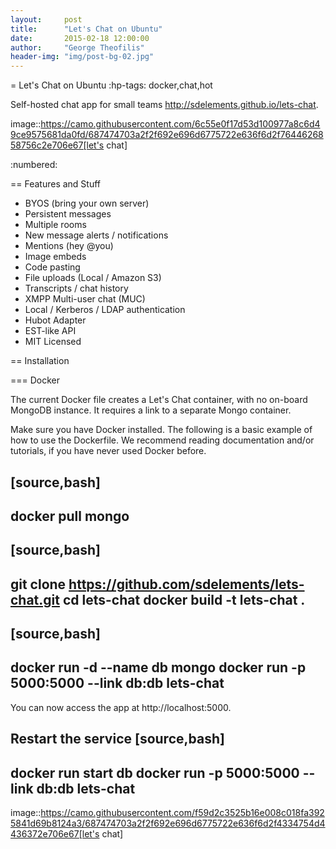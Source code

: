 ```yaml
---
layout:     post
title:      "Let's Chat on Ubuntu"
date:       2015-02-18 12:00:00
author:     "George Theofilis"
header-img: "img/post-bg-02.jpg"
---
```


= Let's Chat on Ubuntu
:hp-tags: docker,chat,hot

Self-hosted chat app for small teams http://sdelements.github.io/lets-chat.

image::https://camo.githubusercontent.com/6c55e0f17d53d100977a8c6d49ce9575681da0fd/687474703a2f2f692e696d6775722e636f6d2f7644626858756c2e706e67[let's chat]

:numbered:

== Features and Stuff

* BYOS (bring your own server)
* Persistent messages
* Multiple rooms
* New message alerts / notifications
* Mentions (hey @you)
* Image embeds
* Code pasting
* File uploads (Local / Amazon S3)
* Transcripts / chat history
* XMPP Multi-user chat (MUC)
* Local / Kerberos / LDAP authentication
* Hubot Adapter
* EST-like API
* MIT Licensed

== Installation

=== Docker

The current Docker file creates a Let's Chat container, with no on-board MongoDB instance. It requires a link to a separate Mongo container.

Make sure you have Docker installed. The following is a basic example of how to use the Dockerfile. We recommend reading documentation and/or tutorials, if you have never used Docker before.

[source,bash]
----
docker pull mongo
----

[source,bash]
----
git clone https://github.com/sdelements/lets-chat.git
cd lets-chat
docker build -t lets-chat .
----

[source,bash]
----
docker run -d --name db mongo
docker run -p 5000:5000 --link db:db lets-chat
----

You can now access the app at http://localhost:5000.

Restart the service
[source,bash]
----
docker run start db
docker run -p 5000:5000 --link db:db lets-chat
----

image::https://camo.githubusercontent.com/f59d2c3525b16e008c018fa3925841d69b8124a3/687474703a2f2f692e696d6775722e636f6d2f4334754d4436372e706e67[let's chat]